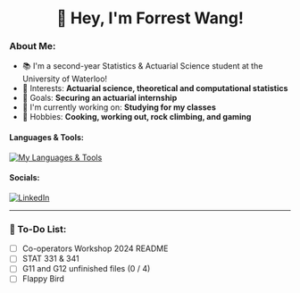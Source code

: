 # <div align="center"> 👋 Hey, I'm Forrest Wang! </div>  

### About Me:

- 📚 I'm a second-year Statistics & Actuarial Science student at the University of Waterloo!
- 🧠 Interests: **Actuarial science, theoretical and computational statistics**
- 🎯 Goals: **Securing an actuarial internship**
- 🔭 I'm currently working on: **Studying for my classes**
- 🍣 Hobbies: **Cooking, working out, rock climbing, and gaming**

#### Languages & Tools:

[![My Languages & Tools](https://skillicons.dev/icons?i=idea,py,r,sklearn,java)](https://skillicons.dev)


#### Socials:

[![LinkedIn](https://skillicons.dev/icons?i=linkedin)](https://www.linkedin.com/in/forrestywang/)

---

### 🚧 To-Do List:

- [ ] Co-operators Workshop 2024 README
- [ ] STAT 331 & 341
- [ ] G11 and G12 unfinished files (0 / 4)
- [ ] Flappy Bird
